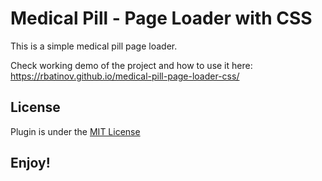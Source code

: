 # Medical Pill - Page Loader with CSS
This is a simple medical pill page loader. 

Check working demo of the project and how to use it here: 
https://rbatinov.github.io/medical-pill-page-loader-css/

## License
Plugin is under the [MIT License](https://github.com/rbatinov/medical-pill-page-loader-css/blob/main/LICENSE)

## Enjoy!

